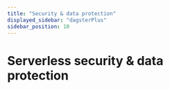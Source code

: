 ```yaml
---
title: "Security & data protection"
displayed_sidebar: "dagsterPlus"
sidebar_position: 10
---
```


# Serverless security & data protection